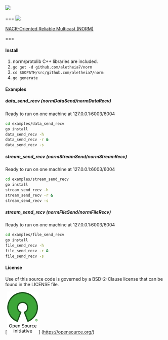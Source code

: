 [![](https://img.shields.io/badge/godoc-reference-blue.svg)](https://godoc.org/github.com/aletheia7/norm) 

===
[![](http://www.nrl.navy.mil/itd/ncs/sites/www.nrl.navy.mil.itd.ncs/files/field/image/NormLogo.gif)](http://www.nrl.navy.mil/itd/ncs/products/norm)

[NACK-Oriented Reliable Multicast (NORM)](http://www.nrl.navy.mil/itd/ncs/products/norm)

===

#### Install

1. norm/protolib C++ libraries are included. 
1. `go get -d github.com/aletheia7/norm`
1. `cd $GOPATH/src/github.com/aletheia7/norm` 
1. `go generate`

#### Examples

##### data_send_recv (normDataSend/normDataRecv) #####
  Ready to run on one machine at 127.0.0.1:6003/6004
```sh
cd examples/data_send_recv 
go install
data_send_recv -h
data_send_recv -r &
data_send_recv -s
```
##### stream_send_recv (normStreamSend/normStreamRecv) #####
  Ready to run on one machine at 127.0.0.1:6003/6004
```sh
cd examples/stream_send_recv 
go install
stream_send_recv -h
stream_send_recv -r &
stream_send_recv -s
```
##### stream_send_recv (normFileSend/normFileRecv) #####
  Ready to run on one machine at 127.0.0.1:6003/6004
```sh
cd examples/file_send_recv 
go install
file_send_recv -h
file_send_recv -r &
file_send_recv -s
```
#### License 

Use of this source code is governed by a BSD-2-Clause license that can be found
in the LICENSE file.

[![BSD-2-Clause License](img/osi_logo_100X133_90ppi_0.png)]
(https://opensource.org/)
